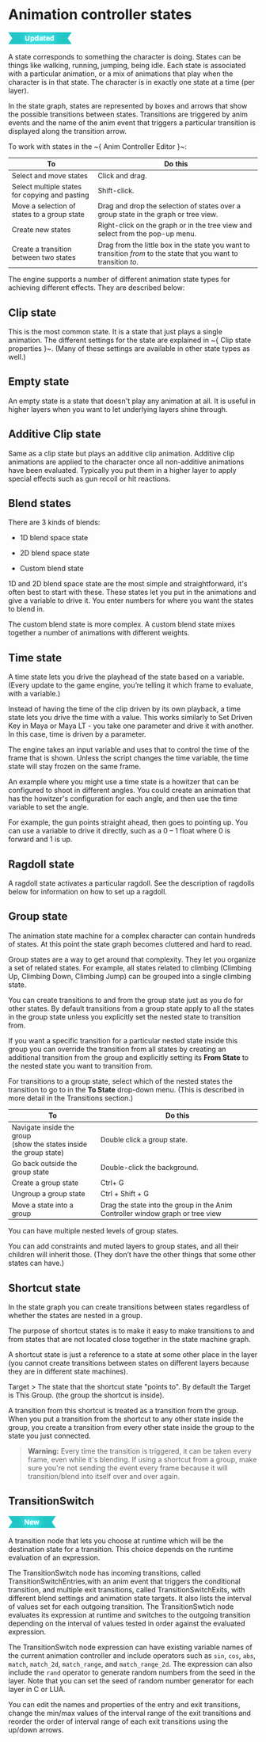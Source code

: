 # Animation controller states

![UPDATED](../../images/updated.png)

A state corresponds to something the character is doing. States can be things like walking, running, jumping, being idle. Each state is associated with a particular animation, or a mix of animations that play when the character is in that state. The character is in exactly one state at a time (per layer).

In the state graph, states are represented by boxes and arrows that show the possible transitions between states. Transitions are triggered by anim events and the name of the anim event that triggers a particular transition is displayed along the transition arrow.

To work with states in the ~{ Anim Controller Editor }~:

| To  | Do this |
| ------------- | ------------- |
| Select and move states   | Click and drag.  |
| Select multiple states for copying and pasting  | Shift-click. |
| Move a selection of states to a group state  | Drag and drop the selection of states over a group state in the graph or tree view.|
| Create new states  | Right-click on the graph or in the tree view and select from the pop-up menu. |
| Create a transition between two states  | Drag from the little box in the state you want to transition *from* to the state that you want to transition *to*. |

The engine supports a number of different animation state types for achieving different effects. They are described below:

## Clip state

This is the most common state. It is a state that just plays a single animation. The different settings for the state are explained in ~{ Clip state properties }~. (Many of these settings are available in other state types as well.)

## Empty state

An empty state is a state that doesn't play any animation at all. It is useful in higher layers when you want to let underlying layers shine through.

## Additive Clip state

Same as a clip state but plays an additive clip animation. Additive clip animations are applied to the character once all non-additive animations have been evaluated. Typically you put them in a higher layer to apply special effects such as gun recoil or hit reactions.

## Blend states

There are 3 kinds of blends:

- 1D blend space state

- 2D blend space state

- Custom blend state

1D and 2D blend space state are the most simple and straightforward, it's often best to start with these. These states let you put in the animations and give a variable to drive it. You enter numbers for where you want the states to blend in.

The custom blend state is more complex. A custom blend state mixes together a number of animations with different weights.

## Time state

A time state lets you drive the playhead of the state based on a variable. (Every update to the game engine, you’re telling it which frame to evaluate, with a variable.)

Instead of having the time of the clip driven by its own playback, a time state lets you drive the time with a value. This works similarly to Set Driven Key in Maya or Maya LT - you take one parameter and drive it with another. In this case, time is driven by a parameter.

The engine takes an input variable and uses that to control the time of the frame that is shown. Unless the script changes the time variable, the time state will stay frozen on the same frame.

An example where you might use a time state is a howitzer that can be configured to shoot in different angles. You could create an animation that has the howitzer's configuration for each angle, and then use the time variable to set the angle.

For example, the gun points straight ahead, then goes to pointing up. You can use a variable to drive it directly, such as a 0 – 1 float where 0 is forward and 1 is up.

## Ragdoll state

A ragdoll state activates a particular ragdoll. See the description of ragdolls below for information on how to set up a ragdoll.

## Group state

The animation state machine for a complex character can contain hundreds of states. At this point the state graph becomes cluttered and hard to read.

Group states are a way to get around that complexity. They let you organize a set of related states. For example, all states related to climbing (Climbing Up, Climbing Down, Climbing Jump) can be grouped into a single climbing state.

You can create transitions to and from the group state just as you do for other states. By default transitions from a group state apply to all the states in the group state unless you explicitly set the nested state to transition from.

If you want a specific transition for a particular nested state inside this group you can override the transition from all states by creating an additional transition from the group and explicitly setting its **From State** to the nested state you want to transition from.

For transitions to a group state, select which of the nested states the transition to go to in the **To State** drop-down menu. (This is described in more detail in the Transitions section.)

| To  | Do this |
| ------------- | ------------- |
| Navigate inside the group <br>(show the states inside the group state)  | Double click a group state.  |
| Go back outside the group state  | Double-click the background. |
| Create a group state  | Ctrl+ G |
| Ungroup a group state  | Ctrl + Shift + G |
| Move a state into a group  | Drag the state into the group in the Anim Controller window graph or tree view |

You can have multiple nested levels of group states.

You can add constraints and muted layers to group states, and all their children will inherit those. (They don’t have the other things that some other states can have.)

## Shortcut state

In the state graph you can create transitions between states regardless of whether the states are nested in a group.

The purpose of shortcut states is to make it easy to make transitions to and from states that are not located close together in the state machine graph.

A shortcut state is just a reference to a state at some other place in the layer (you cannot create transitions between states on different layers because they are in different state machines).

Target > The state that the shortcut state "points to". By default the Target is This Group. (the group the shortcut is inside).

A transition from this shortcut is treated as a transition from the group. When you put a transition from the shortcut to any other state inside the group, you create a transition from every other state inside the group to the state you just connected.

> **Warning:** Every time the transition is triggered, it can be taken every frame, even while it's blending. If using a shortcut from a group, make sure you're not sending the event every frame because it will transition/blend into itself over and over again.

## TransitionSwitch

[![NEW](../../images/new.png "What else is new in v1.6?")](../../release_notes/readme_1.6.html)

A transition node that lets you choose at runtime which will be the destination state for a transition. This choice depends on the runtime evaluation of an expression.

The TransitionSwitch node has incoming transitions, called TransitionSwitchEntries,with an anim event that triggers the conditional transition, and multiple exit transitions, called TransitionSwitchExits, with different blend settings and animation state targets. It also lists the interval of values set for each outgoing transition. The TransitionSwtich node evaluates its expression at runtime and switches to the outgoing transition depending on the interval of values tested in order against the evaluated expression.

The TransitionSwitch node expression can have existing variable names of the current animation controller and include operators such as `sin`, `cos`, `abs`, `match`, `match_2d`, `match_range`,  and `match_range_2d`. The expression can also include the `rand` operator to generate random numbers from the seed in the layer. Note that you can set the seed of random number generator for each layer in C or LUA.

You can edit the names and properties of the entry and exit transitions, change the min/max values of the interval range of the exit transitions and reorder the order of interval range of each exit transitions using the up/down arrows.  
